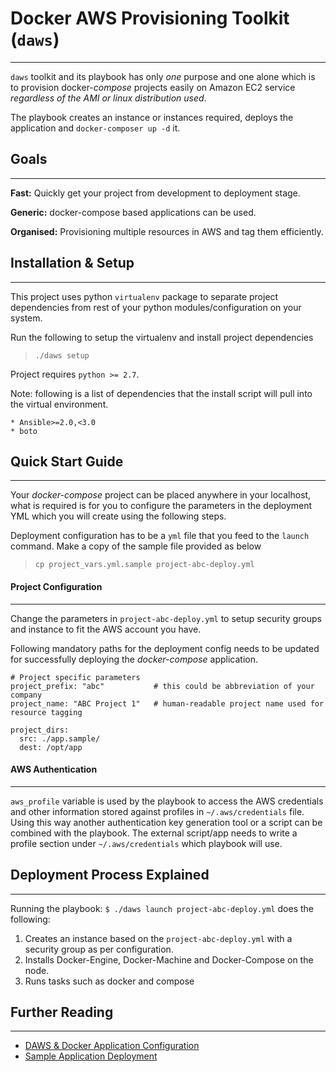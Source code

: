 # Docker AWS Provisioning Toolkit (`daws`)
------------------------------------------

`daws` toolkit and its playbook has only *one* purpose and one alone which is 
to provision docker-*compose* projects easily on Amazon EC2 service *regardless 
of the AMI or linux distribution used*.

The playbook creates an instance or instances required, deploys the application
 and `docker-composer up -d` it.

## Goals
--------

**Fast:** Quickly get your project from development to deployment stage.

**Generic:** docker-compose based applications can be used.

**Organised:** Provisioning multiple resources in AWS and tag them efficiently.

## Installation & Setup
-----------------------

This project uses python `virtualenv` package to separate project dependencies
 from rest of your python modules/configuration on your system.

Run the following to setup the virtualenv and install project dependencies

> `./daws setup`

Project requires `python >= 2.7`.

Note: following is a list of dependencies that the install script will pull into
 the virtual environment.

```
* Ansible>=2.0,<3.0
* boto

```

## Quick Start Guide
--------------------

Your *docker-compose* project can be placed anywhere in your localhost, what is
 required is for you to configure the parameters in the deployment YML which you
 will create using the following steps.

Deployment configuration has to be a `yml` file that you feed to the `launch`
 command. Make a copy of the sample file provided as below

> `cp project_vars.yml.sample project-abc-deploy.yml`

#### Project Configuration
--------------------------

Change the parameters in `project-abc-deploy.yml` to setup security groups and
 instance to fit the AWS account you have.

Following mandatory paths for the deployment config needs to be updated for
 successfully deploying the *docker-compose* application.

```
# Project specific parameters
project_prefix: "abc"           # this could be abbreviation of your company
project_name: "ABC Project 1"   # human-readable project name used for resource tagging

project_dirs: 
  src: ./app.sample/
  dest: /opt/app
```

#### AWS Authentication
-----------------------

`aws_profile` variable is used by the playbook to access the AWS credentials and
 other information stored against profiles in `~/.aws/credentials` file.
 Using this way another authentication key generation tool or a script can be
 combined with the playbook. The external script/app needs to write a
 profile section under `~/.aws/credentials` which playbook will use.

## Deployment Process Explained
-------------------------------

Running the playbook: `$ ./daws launch project-abc-deploy.yml` does the following:

1. Creates an instance based on the `project-abc-deploy.yml` with a security
 group as per configuration.
2. Installs Docker-Engine, Docker-Machine and Docker-Compose on the node.
3. Runs tasks such as docker and compose


## Further Reading
------------------

* [DAWS & Docker Application Configuration](docs/daws-docker-app-configuration.md)
* [Sample Application Deployment](docs/sample-app-deployment.md)
 